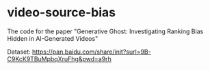 # video-source-bias
The code for the paper "Generative Ghost: Investigating Ranking Bias Hidden in AI-Generated Videos" 

Dataset: https://pan.baidu.com/share/init?surl=9B-C9KcK9TBuMpbqXruFhg&pwd=a9rh
